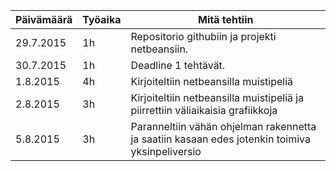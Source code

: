 ﻿Päivämäärä|Työaika|Mitä tehtiin
----------|-------|-----------
29.7.2015|1h|Repositorio githubiin ja projekti netbeansiin.
30.7.2015|1h|Deadline 1 tehtävät.
1.8.2015|4h|Kirjoiteltiin netbeansilla muistipeliä
2.8.2015|3h|Kirjoiteltiin netbeansilla muistipeliä ja piirrettiin väliaikaisia grafiikkoja
5.8.2015|3h|Paranneltiin vähän ohjelman rakennetta ja saatiin kasaan edes jotenkin toimiva yksinpeliversio